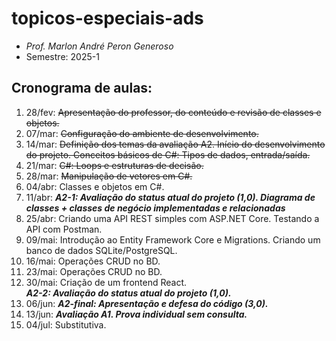 # topicos-especiais-ads
- _Prof. Marlon André Peron Generoso_
- Semestre: 2025-1

## Cronograma de aulas:
1. 28/fev: ~~Apresentação do professor, do conteúdo e revisão de classes e objetos.~~
2. 07/mar: ~~Configuração do ambiente de desenvolvimento.~~
3. 14/mar: ~~Definição dos temas da avaliação A2. Início do desenvolvimento do projeto. Conceitos básicos de C#: Tipos de dados, entrada/saída.~~
4. 21/mar: ~~C#: Loops e estruturas de decisão.~~
5. 28/mar: ~~Manipulação de vetores em C#.~~
6. 04/abr: Classes e objetos em C#.
7. 11/abr: **_A2-1: Avaliação do status atual do projeto (1,0). Diagrama de classes + classes de negócio implementadas e relacionadas_**
8. 25/abr: Criando uma API REST simples com ASP.NET Core. Testando a API com Postman.
9. 09/mai: Introdução ao Entity Framework Core e Migrations. Criando um banco de dados SQLite/PostgreSQL.
10. 16/mai: Operações CRUD no BD.
11. 23/mai: Operações CRUD no BD.
12. 30/mai: Criação de um frontend React.
    <br/>**_A2-2: Avaliação do status atual do projeto (1,0)._**
18. 06/jun: **_A2-final: Apresentação e defesa do código (3,0)._**
19. 13/jun: **_Avaliação A1. Prova individual sem consulta._**
20. 04/jul: Substitutiva.
